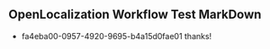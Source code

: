 ## OpenLocalization Workflow Test MarkDown
* fa4eba00-0957-4920-9695-b4a15d0fae01 
thanks!<!--HONumber=Mar16_HO2-->
